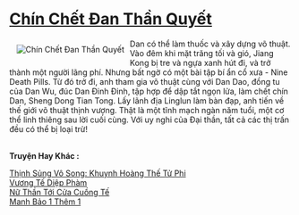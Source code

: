 <a href="https://truyentiki.com/chin-chet-dan-than-quyet.33449/" title="Chín Chết Đan Thần Quyết"><h1>Chín Chết Đan Thần Quyết</h1></a><div style="display:table"><img align="right" style="float: left; padding: 10px;" src="https://truyentiki.com/a/img/str/src/33449.jpg" alt="Chín Chết Đan Thần Quyết">Dan có thể làm thuốc và xây dựng võ thuật. Vào đêm khi mặt trăng tối và gió, Jiang Kong bị tre và ngựa xanh hút đi, và trở thành một người lãng phí. Nhưng bất ngờ có một bài tập bí ẩn cổ xưa - Nine Death Pills. Từ đó trở đi, anh tham gia võ thuật cùng với Dan Dao, đồng tu của Dan Wu, đúc Dan Đinh Đinh, tập hợp để dập tắt ngọn lửa, làm chết chín Dan, Sheng Dong Tian Tong. Lấy lãnh địa Linglun làm bàn đạp, anh tiến về thế giới võ thuật thịnh vượng. Thật là một tĩnh mạch ngàn năm tuổi, một cơ thể linh thiêng sau lời cuối cùng. Với uy nghi của Đại thần, tất cả các thị trấn đều có thể bị loại trừ!</div><p><br><b>Truyện Hay Khác :</b></p><a href="https://truyentiki.com/thinh-sung-vo-song-khuynh-hoang-the-tu-phi.33448/" alt="Thịnh Sủng Vô Song: Khuynh Hoàng Thế Tử Phi">Thịnh Sủng Vô Song: Khuynh Hoàng Thế Tử Phi</a><br/><a href="https://github.com/nownovels/top500/tree/master/truyenhay/33685/" alt="Vương Tế Diệp Phàm">Vương Tế Diệp Phàm</a><br/><a href="https://github.com/nownovels/top500/tree/master/truyenhay/33785/" alt="Nữ Thần Tới Cửa Cuồng Tế">Nữ Thần Tới Cửa Cuồng Tế</a><br/><a href="https://truyentiki.wordpress.com/2020/06/08/manh-bao-1-them-1/" alt="Manh Bảo 1 Thêm 1">Manh Bảo 1 Thêm 1</a><br/>
